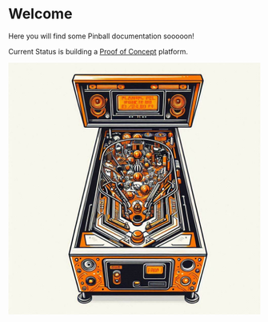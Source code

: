 # Welcome
Here you will find some Pinball documentation sooooon!

Current Status is building a [Proof of Concept](Proof%20of%20Concept/Proof%20of%20Concept.md) platform.

![nexplore_pinball_simple](_attachments/nexplore_pinball_simple.jpg)


